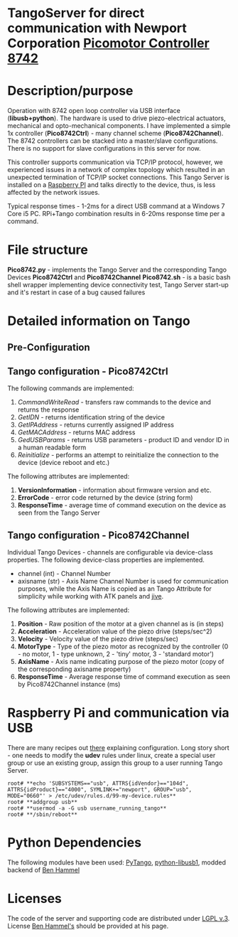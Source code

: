 # TangoServer for direct communication with Newport Corporation [Picomotor Controller 8742](https://www.newport.com/p/8742)

# Description/purpose
Operation with 8742 open loop controller via USB interface (**libusb+python**). The hardware is used to drive piezo-electrical actuators, mechanical and opto-mechanical components.
I have implemented a simple 1x controller (**Pico8742Ctrl**) - many channel scheme (**Pico8742Channel**).
The 8742 controllers can be stacked into a master/slave configurations. There is no support for slave configurations in this server for now.

This controller supports communication via TCP/IP protocol, however, we experienced issues in a network of complex topology which resulted in an unexpected termination of TCP/IP socket connections.
This Tango Server is installed on a [Raspberry PI](https://www.raspberrypi.org/) and talks directly to the device, thus, is less affected by the network issues.

Typical response times - 1-2ms for a direct USB command at a Windows 7 Core i5 PC. RPi+Tango combination results in 6-20ms response time per a command.

# File structure
**Pico8742.py** - implements the Tango Server and the corresponding Tango Devices **Pico8742Ctrl** and **Pico8742Channel**
**Pico8742.sh** - is a basic bash shell wrapper implementing device connectivity test, Tango Server start-up and it's restart in case of a bug caused failures

# Detailed information on Tango
## Pre-Configuration

## Tango configuration - Pico8742Ctrl
The following commands are implemented:
1. *CommandWriteRead* - transfers raw commands to the device and returns the response
2. *GetIDN* - returns identification string of the device
3. *GetIPAddress* - returns currently assigned IP address
4. *GetMACAddress* - returns MAC address
5. *GedUSBParams* - returns USB parameters - product ID and vendor ID in a human readable form
6. *Reinitialize* - performs an attempt to reinitialize the connection to the device (device reboot and etc.)

The following attributes are implemented:
1. **VersionInformation** - information about firmware version and etc.
2. **ErrorCode** - error code returned by the device (string form)
3. **ResponseTime** - average time of command execution on the device as seen from the Tango Server

## Tango configuration - Pico8742Channel
Individual Tango Devices - channels are configurable via device-class properties.
The following device-class properties are implemented.
- channel (int) - Channel Number
- axisname (str) - Axis Name
Channel Number is used for communication purposes, while the Axis Name is copied as an Tango Attribute for simplicity while working with ATK panels and [jive](http://www.esrf.eu/computing/cs/tango/tango_doc/tools_doc/jive_doc/index.html).

The following attributes are implemented:
1. **Position** - Raw position of the motor at a given channel as is (in steps)
2. **Acceleration** - Acceleration value of the piezo drive (steps/sec^2)
3. **Velocity** - Velocity value of the piezo drive (steps/sec)
4. **MotorType** - Type of the piezo motor as recognized by the controller (0 - no motor, 1 - type unknown, 2 - 'tiny' motor, 3 - 'standard motor')
5. **AxisName** - Axis name indicating purpose of the piezo motor (copy of the corresponding axisname property)
3. **ResponseTime** - Average response time of command execution as seen by Pico8742Channel instance (ms)

# Raspberry Pi and communication via USB
There are many recipes out [there](https://stackoverflow.com/questions/13419691/accessing-a-usb-device-with-libusb-1-0-as-a-non-root-user) explaining configuration.
Long story short - one needs to modify the **udev** rules under linux, create a special user group or use an existing group, assign this group to a user running Tango Server.
```
root# **echo 'SUBSYSTEMS=="usb", ATTRS{idVendor}=="104d", ATTRS{idProduct}=="4000", SYMLINK+="newport", GROUP="usb", MODE="0660"' > /etc/udev/rules.d/99-my-device.rules**
root# **addgroup usb**
root# **usermod -a -G usb username_running_tango**
root# **/sbin/reboot**
```

# Python Dependencies
The following modules have been used:
[PyTango](https://pypi.python.org/pypi/PyTango), [python-libusb1](https://github.com/vpelletier/python-libusb1/tree/master/examples), modded backend of [Ben Hammel](https://github.com/bdhammel/python_newport_controller)

# Licenses
The code of the server and supporting code are distributed under [LGPL v.3](https://www.gnu.org/licenses/lgpl-3.0.de.html).
License [Ben Hammel's](https://github.com/bdhammel/python_newport_controller) should be provided at his page.
